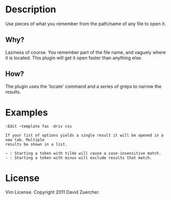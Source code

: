 Description
===========
Use pieces of what you remember from the path/name of any file to open it.

Why? 
---- 
Laziness of course. You remember part of the file name, and vaguely where
it is located. This plugin will get it open faster than anything else.

How?
----
The plugin uses the 'locate' command and a series of greps to narrow the results.

Examples
========
    :Edit ~template fas -driv css

	If your list of options yields a single result it will be opened in a new tab. Multiple
	results be shown in a list.

	~ : Starting a token with tilde will cause a case-insensitive match.
	- : Starting a token with minus will exclude results that match.
    
License
=======
Vim License.  Copyright 2011 David Zuercher.
